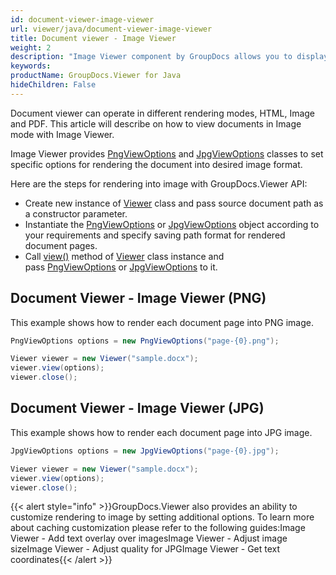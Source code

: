 ```yaml
---
id: document-viewer-image-viewer
url: viewer/java/document-viewer-image-viewer
title: Document viewer - Image Viewer
weight: 2
description: "Image Viewer component by GroupDocs allows you to display 100+ file formats as PNG or JPG images in your Java applications."
keywords: 
productName: GroupDocs.Viewer for Java
hideChildren: False
---
```


Document viewer can operate in different rendering modes, HTML, Image and PDF. This article will describe on how to view documents in Image mode with Image Viewer.

Image Viewer provides [PngViewOptions](https://apireference.groupdocs.com/java/viewer/com.groupdocs.viewer.options/PngViewOptions) and [JpgViewOptions](https://apireference.groupdocs.com/java/viewer/com.groupdocs.viewer.options/JpgViewOptions) classes to set specific options for rendering the document into desired image format.

Here are the steps for rendering into image with GroupDocs.Viewer API:

* Create new instance of [Viewer](https://apireference.groupdocs.com/java/viewer/com.groupdocs.viewer/Viewer) class and pass source document path as a constructor parameter.
* Instantiate the [PngViewOptions](https://apireference.groupdocs.com/java/viewer/com.groupdocs.viewer.options/PngViewOptions) or [JpgViewOptions](https://apireference.groupdocs.com/java/viewer/com.groupdocs.viewer.options/JpgViewOptions) object according to your requirements and specify saving path format for rendered document pages.
* Call [view()](https://apireference.groupdocs.com/java/viewer/com.groupdocs.viewer/Viewer#view(com.groupdocs.viewer.options.ViewOptions)) method of [Viewer](https://apireference.groupdocs.com/java/viewer/com.groupdocs.viewer/Viewer) class instance and pass [PngViewOptions](https://apireference.groupdocs.com/java/viewer/com.groupdocs.viewer.options/PngViewOptions) or [JpgViewOptions](https://apireference.groupdocs.com/java/viewer/com.groupdocs.viewer.options/JpgViewOptions) to it.

## Document Viewer - Image Viewer (PNG)

This example shows how to render each document page into PNG image.

```java
PngViewOptions options = new PngViewOptions("page-{0}.png");

Viewer viewer = new Viewer("sample.docx");
viewer.view(options);
viewer.close();
```

## Document Viewer - Image Viewer (JPG)

This example shows how to render each document page into JPG image.

```java
JpgViewOptions options = new JpgViewOptions("page-{0}.jpg");

Viewer viewer = new Viewer("sample.docx");
viewer.view(options);
viewer.close();
```

{{< alert style="info" >}}GroupDocs.Viewer also provides an ability to customize rendering to image by setting additional options. To learn more about caching customization please refer to the following guides:Image Viewer - Add text overlay over imagesImage Viewer - Adjust image sizeImage Viewer - Adjust quality for JPGImage Viewer - Get text coordinates{{< /alert >}}
